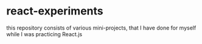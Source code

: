 # react-experiments

this repository consists of various mini-projects, that I have done for myself while I was practicing React.js
